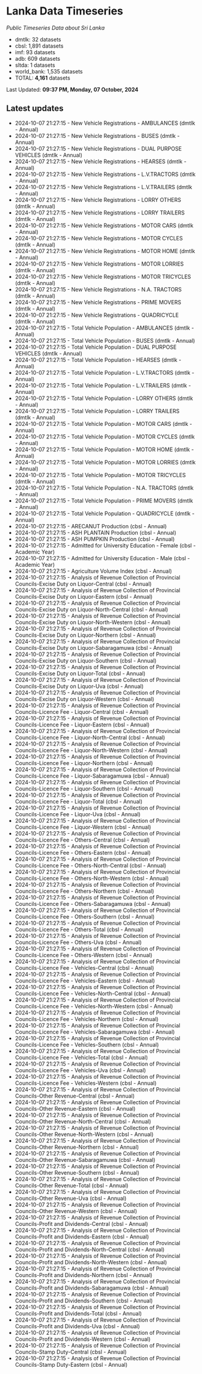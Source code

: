 # Lanka Data Timeseries
*Public Timeseries Data about Sri Lanka*

* dmtlk: 32 datasets
* cbsl: 1,891 datasets
* imf: 93 datasets
* adb: 609 datasets
* sltda: 1 datasets
* world_bank: 1,535 datasets
* TOTAL: **4,161** datasets

Last Updated: **09:37 PM, Monday, 07 October, 2024**

## Latest updates

* 2024-10-07 21:27:15 - New Vehicle Registrations - AMBULANCES (dmtlk - Annual)
* 2024-10-07 21:27:15 - New Vehicle Registrations - BUSES (dmtlk - Annual)
* 2024-10-07 21:27:15 - New Vehicle Registrations - DUAL PURPOSE VEHICLES (dmtlk - Annual)
* 2024-10-07 21:27:15 - New Vehicle Registrations - HEARSES (dmtlk - Annual)
* 2024-10-07 21:27:15 - New Vehicle Registrations - L.V.TRACTORS (dmtlk - Annual)
* 2024-10-07 21:27:15 - New Vehicle Registrations - L.V.TRAILERS (dmtlk - Annual)
* 2024-10-07 21:27:15 - New Vehicle Registrations - LORRY OTHERS (dmtlk - Annual)
* 2024-10-07 21:27:15 - New Vehicle Registrations - LORRY TRAILERS (dmtlk - Annual)
* 2024-10-07 21:27:15 - New Vehicle Registrations - MOTOR CARS (dmtlk - Annual)
* 2024-10-07 21:27:15 - New Vehicle Registrations - MOTOR CYCLES (dmtlk - Annual)
* 2024-10-07 21:27:15 - New Vehicle Registrations - MOTOR HOME (dmtlk - Annual)
* 2024-10-07 21:27:15 - New Vehicle Registrations - MOTOR LORRIES (dmtlk - Annual)
* 2024-10-07 21:27:15 - New Vehicle Registrations - MOTOR TRICYCLES (dmtlk - Annual)
* 2024-10-07 21:27:15 - New Vehicle Registrations - N.A. TRACTORS (dmtlk - Annual)
* 2024-10-07 21:27:15 - New Vehicle Registrations - PRIME MOVERS (dmtlk - Annual)
* 2024-10-07 21:27:15 - New Vehicle Registrations - QUADRICYCLE (dmtlk - Annual)
* 2024-10-07 21:27:15 - Total Vehicle Population - AMBULANCES (dmtlk - Annual)
* 2024-10-07 21:27:15 - Total Vehicle Population - BUSES (dmtlk - Annual)
* 2024-10-07 21:27:15 - Total Vehicle Population - DUAL PURPOSE VEHICLES (dmtlk - Annual)
* 2024-10-07 21:27:15 - Total Vehicle Population - HEARSES (dmtlk - Annual)
* 2024-10-07 21:27:15 - Total Vehicle Population - L.V.TRACTORS (dmtlk - Annual)
* 2024-10-07 21:27:15 - Total Vehicle Population - L.V.TRAILERS (dmtlk - Annual)
* 2024-10-07 21:27:15 - Total Vehicle Population - LORRY OTHERS (dmtlk - Annual)
* 2024-10-07 21:27:15 - Total Vehicle Population - LORRY TRAILERS (dmtlk - Annual)
* 2024-10-07 21:27:15 - Total Vehicle Population - MOTOR CARS (dmtlk - Annual)
* 2024-10-07 21:27:15 - Total Vehicle Population - MOTOR CYCLES (dmtlk - Annual)
* 2024-10-07 21:27:15 - Total Vehicle Population - MOTOR HOME (dmtlk - Annual)
* 2024-10-07 21:27:15 - Total Vehicle Population - MOTOR LORRIES (dmtlk - Annual)
* 2024-10-07 21:27:15 - Total Vehicle Population - MOTOR TRICYCLES (dmtlk - Annual)
* 2024-10-07 21:27:15 - Total Vehicle Population - N.A. TRACTORS (dmtlk - Annual)
* 2024-10-07 21:27:15 - Total Vehicle Population - PRIME MOVERS (dmtlk - Annual)
* 2024-10-07 21:27:15 - Total Vehicle Population - QUADRICYCLE (dmtlk - Annual)
* 2024-10-07 21:27:15 - ARECANUT Production (cbsl - Annual)
* 2024-10-07 21:27:15 - ASH PLANTAIN Production (cbsl - Annual)
* 2024-10-07 21:27:15 - ASH PUMPKIN Production (cbsl - Annual)
* 2024-10-07 21:27:15 - Admitted for University Education - Female (cbsl - Academic Year)
* 2024-10-07 21:27:15 - Admitted for University Education - Male (cbsl - Academic Year)
* 2024-10-07 21:27:15 - Agriculture Volume Index (cbsl - Annual)
* 2024-10-07 21:27:15 - Analysis of Revenue Collection of Provincial Councils-Excise Duty on Liquor-Central (cbsl - Annual)
* 2024-10-07 21:27:15 - Analysis of Revenue Collection of Provincial Councils-Excise Duty on Liquor-Eastern (cbsl - Annual)
* 2024-10-07 21:27:15 - Analysis of Revenue Collection of Provincial Councils-Excise Duty on Liquor-North-Central (cbsl - Annual)
* 2024-10-07 21:27:15 - Analysis of Revenue Collection of Provincial Councils-Excise Duty on Liquor-North-Western (cbsl - Annual)
* 2024-10-07 21:27:15 - Analysis of Revenue Collection of Provincial Councils-Excise Duty on Liquor-Northern (cbsl - Annual)
* 2024-10-07 21:27:15 - Analysis of Revenue Collection of Provincial Councils-Excise Duty on Liquor-Sabaragamuwa (cbsl - Annual)
* 2024-10-07 21:27:15 - Analysis of Revenue Collection of Provincial Councils-Excise Duty on Liquor-Southern (cbsl - Annual)
* 2024-10-07 21:27:15 - Analysis of Revenue Collection of Provincial Councils-Excise Duty on Liquor-Total (cbsl - Annual)
* 2024-10-07 21:27:15 - Analysis of Revenue Collection of Provincial Councils-Excise Duty on Liquor-Uva (cbsl - Annual)
* 2024-10-07 21:27:15 - Analysis of Revenue Collection of Provincial Councils-Excise Duty on Liquor-Western (cbsl - Annual)
* 2024-10-07 21:27:15 - Analysis of Revenue Collection of Provincial Councils-Licence Fee - Liquor-Central (cbsl - Annual)
* 2024-10-07 21:27:15 - Analysis of Revenue Collection of Provincial Councils-Licence Fee - Liquor-Eastern (cbsl - Annual)
* 2024-10-07 21:27:15 - Analysis of Revenue Collection of Provincial Councils-Licence Fee - Liquor-North-Central (cbsl - Annual)
* 2024-10-07 21:27:15 - Analysis of Revenue Collection of Provincial Councils-Licence Fee - Liquor-North-Western (cbsl - Annual)
* 2024-10-07 21:27:15 - Analysis of Revenue Collection of Provincial Councils-Licence Fee - Liquor-Northern (cbsl - Annual)
* 2024-10-07 21:27:15 - Analysis of Revenue Collection of Provincial Councils-Licence Fee - Liquor-Sabaragamuwa (cbsl - Annual)
* 2024-10-07 21:27:15 - Analysis of Revenue Collection of Provincial Councils-Licence Fee - Liquor-Southern (cbsl - Annual)
* 2024-10-07 21:27:15 - Analysis of Revenue Collection of Provincial Councils-Licence Fee - Liquor-Total (cbsl - Annual)
* 2024-10-07 21:27:15 - Analysis of Revenue Collection of Provincial Councils-Licence Fee - Liquor-Uva (cbsl - Annual)
* 2024-10-07 21:27:15 - Analysis of Revenue Collection of Provincial Councils-Licence Fee - Liquor-Western (cbsl - Annual)
* 2024-10-07 21:27:15 - Analysis of Revenue Collection of Provincial Councils-Licence Fee - Others-Central (cbsl - Annual)
* 2024-10-07 21:27:15 - Analysis of Revenue Collection of Provincial Councils-Licence Fee - Others-Eastern (cbsl - Annual)
* 2024-10-07 21:27:15 - Analysis of Revenue Collection of Provincial Councils-Licence Fee - Others-North-Central (cbsl - Annual)
* 2024-10-07 21:27:15 - Analysis of Revenue Collection of Provincial Councils-Licence Fee - Others-North-Western (cbsl - Annual)
* 2024-10-07 21:27:15 - Analysis of Revenue Collection of Provincial Councils-Licence Fee - Others-Northern (cbsl - Annual)
* 2024-10-07 21:27:15 - Analysis of Revenue Collection of Provincial Councils-Licence Fee - Others-Sabaragamuwa (cbsl - Annual)
* 2024-10-07 21:27:15 - Analysis of Revenue Collection of Provincial Councils-Licence Fee - Others-Southern (cbsl - Annual)
* 2024-10-07 21:27:15 - Analysis of Revenue Collection of Provincial Councils-Licence Fee - Others-Total (cbsl - Annual)
* 2024-10-07 21:27:15 - Analysis of Revenue Collection of Provincial Councils-Licence Fee - Others-Uva (cbsl - Annual)
* 2024-10-07 21:27:15 - Analysis of Revenue Collection of Provincial Councils-Licence Fee - Others-Western (cbsl - Annual)
* 2024-10-07 21:27:15 - Analysis of Revenue Collection of Provincial Councils-Licence Fee - Vehicles-Central (cbsl - Annual)
* 2024-10-07 21:27:15 - Analysis of Revenue Collection of Provincial Councils-Licence Fee - Vehicles-Eastern (cbsl - Annual)
* 2024-10-07 21:27:15 - Analysis of Revenue Collection of Provincial Councils-Licence Fee - Vehicles-North-Central (cbsl - Annual)
* 2024-10-07 21:27:15 - Analysis of Revenue Collection of Provincial Councils-Licence Fee - Vehicles-North-Western (cbsl - Annual)
* 2024-10-07 21:27:15 - Analysis of Revenue Collection of Provincial Councils-Licence Fee - Vehicles-Northern (cbsl - Annual)
* 2024-10-07 21:27:15 - Analysis of Revenue Collection of Provincial Councils-Licence Fee - Vehicles-Sabaragamuwa (cbsl - Annual)
* 2024-10-07 21:27:15 - Analysis of Revenue Collection of Provincial Councils-Licence Fee - Vehicles-Southern (cbsl - Annual)
* 2024-10-07 21:27:15 - Analysis of Revenue Collection of Provincial Councils-Licence Fee - Vehicles-Total (cbsl - Annual)
* 2024-10-07 21:27:15 - Analysis of Revenue Collection of Provincial Councils-Licence Fee - Vehicles-Uva (cbsl - Annual)
* 2024-10-07 21:27:15 - Analysis of Revenue Collection of Provincial Councils-Licence Fee - Vehicles-Western (cbsl - Annual)
* 2024-10-07 21:27:15 - Analysis of Revenue Collection of Provincial Councils-Other Revenue-Central (cbsl - Annual)
* 2024-10-07 21:27:15 - Analysis of Revenue Collection of Provincial Councils-Other Revenue-Eastern (cbsl - Annual)
* 2024-10-07 21:27:15 - Analysis of Revenue Collection of Provincial Councils-Other Revenue-North-Central (cbsl - Annual)
* 2024-10-07 21:27:15 - Analysis of Revenue Collection of Provincial Councils-Other Revenue-North-Western (cbsl - Annual)
* 2024-10-07 21:27:15 - Analysis of Revenue Collection of Provincial Councils-Other Revenue-Northern (cbsl - Annual)
* 2024-10-07 21:27:15 - Analysis of Revenue Collection of Provincial Councils-Other Revenue-Sabaragamuwa (cbsl - Annual)
* 2024-10-07 21:27:15 - Analysis of Revenue Collection of Provincial Councils-Other Revenue-Southern (cbsl - Annual)
* 2024-10-07 21:27:15 - Analysis of Revenue Collection of Provincial Councils-Other Revenue-Total (cbsl - Annual)
* 2024-10-07 21:27:15 - Analysis of Revenue Collection of Provincial Councils-Other Revenue-Uva (cbsl - Annual)
* 2024-10-07 21:27:15 - Analysis of Revenue Collection of Provincial Councils-Other Revenue-Western (cbsl - Annual)
* 2024-10-07 21:27:15 - Analysis of Revenue Collection of Provincial Councils-Profit and Dividends-Central (cbsl - Annual)
* 2024-10-07 21:27:15 - Analysis of Revenue Collection of Provincial Councils-Profit and Dividends-Eastern (cbsl - Annual)
* 2024-10-07 21:27:15 - Analysis of Revenue Collection of Provincial Councils-Profit and Dividends-North-Central (cbsl - Annual)
* 2024-10-07 21:27:15 - Analysis of Revenue Collection of Provincial Councils-Profit and Dividends-North-Western (cbsl - Annual)
* 2024-10-07 21:27:15 - Analysis of Revenue Collection of Provincial Councils-Profit and Dividends-Northern (cbsl - Annual)
* 2024-10-07 21:27:15 - Analysis of Revenue Collection of Provincial Councils-Profit and Dividends-Sabaragamuwa (cbsl - Annual)
* 2024-10-07 21:27:15 - Analysis of Revenue Collection of Provincial Councils-Profit and Dividends-Southern (cbsl - Annual)
* 2024-10-07 21:27:15 - Analysis of Revenue Collection of Provincial Councils-Profit and Dividends-Total (cbsl - Annual)
* 2024-10-07 21:27:15 - Analysis of Revenue Collection of Provincial Councils-Profit and Dividends-Uva (cbsl - Annual)
* 2024-10-07 21:27:15 - Analysis of Revenue Collection of Provincial Councils-Profit and Dividends-Western (cbsl - Annual)
* 2024-10-07 21:27:15 - Analysis of Revenue Collection of Provincial Councils-Stamp Duty-Central (cbsl - Annual)
* 2024-10-07 21:27:15 - Analysis of Revenue Collection of Provincial Councils-Stamp Duty-Eastern (cbsl - Annual)